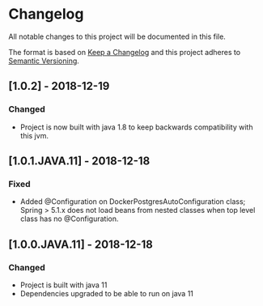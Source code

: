 # Changelog
All notable changes to this project will be documented in this file.

The format is based on [Keep a Changelog](http://keepachangelog.com/en/1.0.0/)
and this project adheres to [Semantic Versioning](http://semver.org/spec/v2.0.0.html).

## [1.0.2] - 2018-12-19
### Changed
- Project is now built with java 1.8 to keep backwards compatibility with this jvm.

## [1.0.1.JAVA.11] - 2018-12-18
### Fixed
- Added @Configuration on DockerPostgresAutoConfiguration class; 
Spring > 5.1.x does not load beans from nested classes when top level class has no @Configuration.

## [1.0.0.JAVA.11] - 2018-12-18
### Changed
- Project is built with java 11
- Dependencies upgraded to be able to run on java 11
